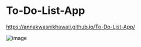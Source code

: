 # To-Do-List-App

https://annakwasnikhawaii.github.io/To-Do-List-App/


![image](https://github.com/user-attachments/assets/d28614c7-8dff-40d9-a5c9-96e345d37d66)
